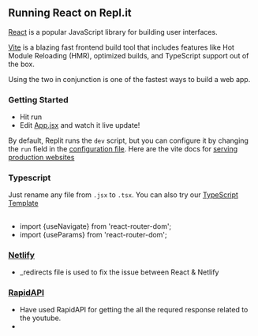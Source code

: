 ## Running React on Repl.it

[React](https://reactjs.org/) is a popular JavaScript library for building user interfaces.

[Vite](https://vitejs.dev/) is a blazing fast frontend build tool that includes features like Hot Module Reloading (HMR), optimized builds, and TypeScript support out of the box.

Using the two in conjunction is one of the fastest ways to build a web app.

### Getting Started
- Hit run
- Edit [App.jsx](#src/App.jsx) and watch it live update!

By default, Replit runs the `dev` script, but you can configure it by changing the `run` field in the [configuration file](#.replit). Here are the vite docs for [serving production websites](https://vitejs.dev/guide/build.html)

### Typescript

Just rename any file from `.jsx` to `.tsx`. You can also try our [TypeScript Template](https://replit.com/@replit/React-TypeScript)

## 

- import {useNavigate} from 'react-router-dom';
- import {useParams} from 'react-router-dom';


### [Netlify]()
- _redirects file is used to fix the issue between  React & Netlify
### [RapidAPI](https://rapidapi.com/ytdlfree/api/youtube-v31)
- Have used RapidAPI for getting the all the requred response related to the youtube.
- 